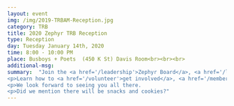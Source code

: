 ```yaml
---
layout: event
img: /img/2019-TRBAM-Reception.jpg
category: TRB
title: 2020 Zephyr TRB Reception
type: Reception
day: Tuesday January 14th, 2020
time: 8:00 - 10:00 PM
place: Busboys + Poets  (450 K St) Davis Room<br><br><br>
additional-msg:
summary:  "Join the <a href='/leadership'>Zephyr Board</a>, <a href='/leadership'>Instigators</a>, and the travel analysis community for a festive evening celebrating our 2020 Agenda and the Zephie Award winners.
<p>Learn how to <a href='/volunteer'>get involved</a>, <a href='/membership'>become a member</a>, and voice your opinion and needs.
<p>We look forward to seeing you all there.
<p>Did we mention there will be snacks and cookies?"
---
```

